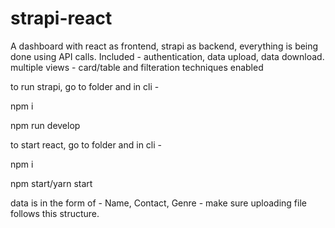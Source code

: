 # strapi-react
A dashboard with react as frontend, strapi as backend, everything is being done using API calls. Included - authentication, data upload, data download. multiple views - card/table and filteration techniques enabled


to run strapi, go to folder and in cli - 

npm i

npm run develop

to start react, go to folder and in cli - 

npm i

npm start/yarn start

data is in the form of - Name, Contact, Genre - make sure uploading file follows this structure.
